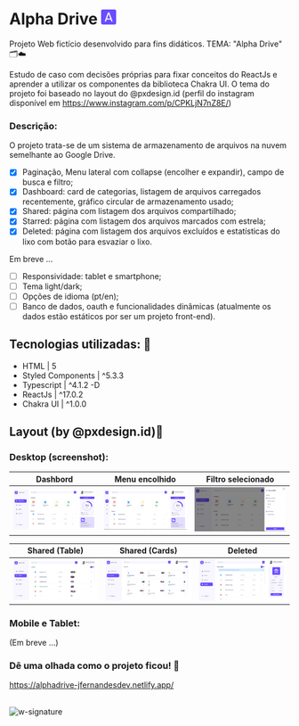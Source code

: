 # Alpha Drive <img src='https://github.com/jfernandesdev/alphadrive/blob/f318511b99c36a76fee125760b48f3d8d60e27cf/public/favicon.png' width='27px' />

Projeto Web fictício desenvolvido para fins didáticos. TEMA: "Alpha Drive" 🗂☁️

Estudo de caso com decisões próprias para fixar conceitos do ReactJs e aprender a utilizar os componentes da biblioteca Chakra UI. O tema do projeto foi baseado no layout do @pxdesign.id (perfil do instagram disponível em https://www.instagram.com/p/CPKLjN7nZ8E/)

### Descrição:

O projeto trata-se de um sistema de armazenamento de arquivos na nuvem semelhante ao Google Drive.

- [x] Paginação, Menu lateral com collapse (encolher e expandir), campo de busca e filtro;
- [x] Dashboard: card de categorias, listagem de arquivos carregados recentemente, gráfico circular de armazenamento usado;
- [x] Shared: página com listagem dos arquivos compartilhado;
- [x] Starred: página com listagem dos arquivos marcados com estrela;
- [x] Deleted: página com listagem dos arquivos excluídos e estatísticas do lixo com botão para esvaziar o lixo.

Em breve ...

- [ ] Responsividade: tablet e smartphone;
- [ ] Tema light/dark;
- [ ] Opções de idioma (pt/en);
- [ ] Banco de dados, oauth e funcionalidades dinâmicas (atualmente os dados estão estáticos por ser um projeto front-end).

## Tecnologias utilizadas: 🚀

- HTML | 5
- Styled Components | ^5.3.3
- Typescript | ^4.1.2 -D
- ReactJs | ^17.0.2
- Chakra UI | ^1.0.0

## Layout (by @pxdesign.id)🤩

### Desktop (screenshot):

| Dashbord                                                                                                                           | Menu encolhido                                                                                                                     | Filtro selecionado                                                                                                                 |
| ---------------------------------------------------------------------------------------------------------------------------------- | ---------------------------------------------------------------------------------------------------------------------------------- | ---------------------------------------------------------------------------------------------------------------------------------- |
| <img src="https://github.com/jfernandesdev/alphadrive/blob/f459287d96f42216a290b3b15bfd9fc58eca5670/public/layout/layout_1.png" /> | <img src="https://github.com/jfernandesdev/alphadrive/blob/f459287d96f42216a290b3b15bfd9fc58eca5670/public/layout/layout_2.png" /> | <img src="https://github.com/jfernandesdev/alphadrive/blob/f459287d96f42216a290b3b15bfd9fc58eca5670/public/layout/layout_3.png" /> |

| Shared (Table)                                                                                                                     | Shared (Cards)                                                                                                                     | Deleted                                                                                                                            |
| ---------------------------------------------------------------------------------------------------------------------------------- | ---------------------------------------------------------------------------------------------------------------------------------- | ---------------------------------------------------------------------------------------------------------------------------------- |
| <img src="https://github.com/jfernandesdev/alphadrive/blob/f459287d96f42216a290b3b15bfd9fc58eca5670/public/layout/layout_4.png" /> | <img src="https://github.com/jfernandesdev/alphadrive/blob/f459287d96f42216a290b3b15bfd9fc58eca5670/public/layout/layout_5.png" /> | <img src="https://github.com/jfernandesdev/alphadrive/blob/f459287d96f42216a290b3b15bfd9fc58eca5670/public/layout/layout_6.png" /> |

### Mobile e Tablet:

(Em breve ...)

### Dê uma olhada como o projeto ficou! 👀

https://alphadrive-jfernandesdev.netlify.app/

<br>

<img src="https://i.ibb.co/n1SbQZw/w-signature.png" alt="w-signature" border="0" width='300px' />
